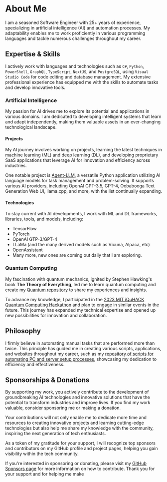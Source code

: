 # About Me

I am a seasoned Software Engineer with 25+ years of experience, specializing in artificial intelligence (AI) and automation processes. My adaptability enables me to work proficiently in various programming languages and tackle numerous challenges throughout my career.

## Expertise & Skills

I actively work with languages and technologies such as `C#`, `Python`, `PowerShell`, `GraphQL`, `TypeScript`, `NextJS`, and `PostgreSQL`, using `Visual Studio Code` for code editing and database management. My extensive professional experience has equipped me with the skills to automate tasks and develop innovative tools.

### Artificial Intelligence

My passion for AI drives me to explore its potential and applications in various domains. I am dedicated to developing intelligent systems that learn and adapt independently, making them valuable assets in an ever-changing technological landscape.

#### Projects

My AI journey involves working on projects, learning the latest techniques in machine learning (ML) and deep learning (DL), and developing proprietary SaaS applications that leverage AI for innovation and efficiency across industries.

One notable project is [Agent-LLM](https://github.com/Josh-XT/Agent-LLM), a versatile Python application utilizing AI language models for task management and problem-solving. It supports various AI providers, including OpenAI GPT-3.5, GPT-4, Oobabooga Text Generation Web UI, llama.cpp, and more, with the list continually expanding.

#### Technologies

To stay current with AI developments, I work with ML and DL frameworks, libraries, tools, and models, including:
- TensorFlow
- PyTorch
- OpenAI GTP-3/GPT-4
- LLaMa (and the many derived models such as Vicuna, Alpaca, etc)
- OpenAssistant
- Many more, new ones are coming out daily that I am exploring.

### Quantum Computing

My fascination with quantum mechanics, ignited by Stephen Hawking's book **The Theory of Everything**, led me to learn quantum computing and create my [Quantum repository](https://github.com/Josh-XT/Quantum) to share my experiences and insights.

To advance my knowledge, I participated in the [2023 MIT iQuHACK Quantum Computing Hackathon](https://www.iquise.mit.edu/iQuHACK/2023-01-27) and plan to engage in similar events in the future. This journey has expanded my technical expertise and opened up new possibilities for innovation and collaboration.

## Philosophy

I firmly believe in automating manual tasks that are performed more than twice. This principle has guided me in creating various scripts, applications, and websites throughout my career, such as my [repository of scripts for automating PC and server setup processes](https://github.com/Josh-XT/Setup), showcasing my dedication to efficiency and effectiveness.

## Sponsorships & Donations

By supporting my work, you actively contribute to the development of groundbreaking AI technologies and innovative solutions that have the potential to transform industries and improve lives. If you find my work valuable, consider sponsoring me or making a donation.

Your contributions will not only enable me to dedicate more time and resources to creating innovative projects and learning cutting-edge technologies but also help me share my knowledge with the community, inspiring the next generation of tech enthusiasts.

As a token of my gratitude for your support, I will recognize top sponsors and contributors on my GitHub profile and project pages, helping you gain visibility within the tech community.

If you're interested in sponsoring or donating, please visit my [GitHub Sponsors page](https://github.com/sponsors/Josh-XT) for more information on how to contribute. Thank you for your support and for helping me make